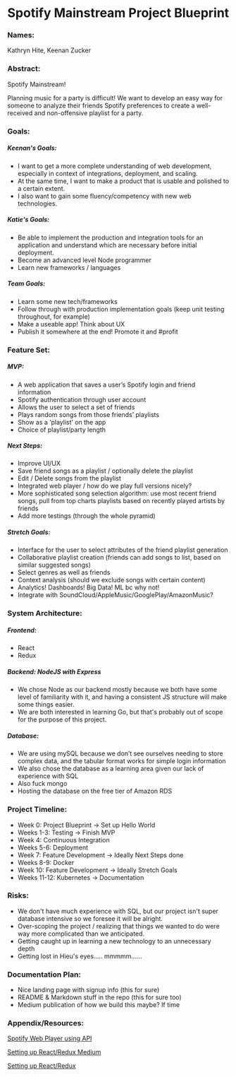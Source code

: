 # Spotify Mainstream Project Blueprint

### Names:
Kathryn Hite, Keenan Zucker

### Abstract:

Spotify Mainstream!

Planning music for a party is difficult! We want to develop an easy way for someone to analyze their friends Spotify preferences to create a well-received and non-offensive playlist for a party. 

### Goals:

##### Keenan's Goals: 
- I want to get a more complete understanding of web development, especially in context of integrations, deployment, and scaling. 
- At the same time, I want to make a product that is usable and polished to a certain extent.
- I also want to gain some fluency/competency with new web technologies.


##### Katie's Goals:
- Be able to implement the production and integration tools for an application and understand which are necessary before initial deployment.
- Become an advanced level Node programmer
- Learn new frameworks / languages

##### Team Goals:
- Learn some new tech/frameworks
- Follow through with production implementation goals (keep unit testing throughout, for example)
- Make a useable app! Think about UX 
- Publish it somewhere at the end! Promote it and #profit

### Feature Set:

##### MVP: 
- A web application that saves a user’s Spotify login and friend information
- Spotify authentication through user account
- Allows the user to select a set of friends
- Plays random songs from those friends’ playlists
- Show as a ‘playlist’ on the app
- Choice of playlist/party length

##### Next Steps: 
- Improve UI/UX
- Save friend songs as a playlist / optionally delete the playlist
- Edit / Delete songs from the playlist
- Integrated web player / how do we play full versions nicely?
- More sophisticated song selection algorithm: use most recent friend songs, pull from top charts playlists based on recently played artists by friends
- Add more testings (through the whole pyramid)

##### Stretch Goals: 
- Interface for the user to select attributes of the friend playlist generation
- Collaborative playlist creation (friends can add songs to list, based on similar suggested songs)
- Select genres as well as friends
- Context analysis (should we exclude songs with certain content)
- Analytics! Dashboards! Big Data! ML bc why not!
- Integrate with SoundCloud/AppleMusic/GooglePlay/AmazonMusic?


### System Architecture:

##### Frontend: 
- React
- Redux

##### Backend: NodeJS with Express
- We chose Node as our backend mostly because we both have some level of familiarity with it, and having a consistent JS structure will make some things easier. 
- We are both interested in learning Go, but that's probably out of scope for the purpose of this project. 

##### Database: 
- We are using mySQL because we don’t see ourselves needing to store complex data, and the tabular format works for simple login information
- We also chose the database as a learning area given our lack of experience with SQL
- Also fuck mongo
- Hosting the database on the free tier of Amazon RDS

### Project Timeline:

- Week 0: Project Blueprint → Set up Hello World
- Weeks 1-3: Testing → Finish MVP
- Week 4: Continuous Integration
- Weeks 5-6: Deployment
- Week 7: Feature Development → Ideally Next Steps done
- Weeks 8-9: Docker
- Week 10: Feature Development → Ideally Stretch Goals
- Weeks 11-12: Kubernetes → Documentation


### Risks:
- We don't have much experience with SQL, but our project isn't super database intensive so we foresee it will be alright. 
- Over-scoping the project / realizing that things we wanted to do were way more complicated than we anticipated. 
- Getting caught up in learning a new technology to an unnecessary depth
- Getting lost in Hieu's eyes….. mmmmm…...

### Documentation Plan:

- Nice landing page with signup info (this for sure)
- README & Markdown stuff in the repo (this for sure too)
- Medium publication of how we build this maybe? If time

### Appendix/Resources:

[Spotify Web Player using API](https://github.com/JMPerez/thirtiflux)

[Setting up React/Redux Medium](https://medium.com/@notrab/getting-started-with-create-react-app-redux-react-router-redux-thunk-d6a19259f71f)

[Setting up React/Redux](https://github.com/notrab/create-react-app-redux)




